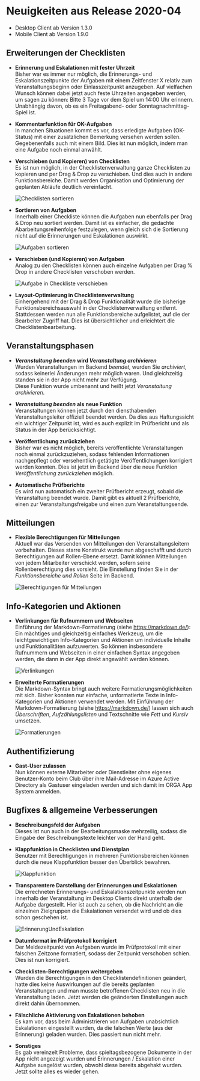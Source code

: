 # Neuigkeiten aus Release 2020-04

* Desktop Client ab Version 1.3.0
* Mobile Client ab Version 1.9.0

## Erweiterungen der Checklisten
- **Erinnerung und Eskalationen mit fester Uhrzeit** <br>
Bisher war es immer nur möglich, die Erinnerungs- und Eskalationszeitpunkte der Aufgaben mit einem Zeitfenster X relativ zum Veranstaltungsbeginn oder Einlasszeitpunkt anzugeben. Auf vielfachen Wunsch können dabei jetzt auch feste Uhrzeiten angegeben werden, um sagen zu können: Bitte 3 Tage vor dem Spiel um 14:00 Uhr erinnern. Unabhängig davon, ob es ein Freitagabend- oder Sonntagnachmittag-Spiel ist.

- **Kommentarfunktion für OK-Aufgaben** <br>
In manchen Situationen kommt es vor, dass erledigte Aufgaben (OK-Status) mit einer zusätzlichen Bemerkung versehen werden sollen. Gegebenenfalls auch mit einem Bild. Dies ist nun möglich, indem man eine Aufgabe noch einmal anwählt.

- **Verschieben (und Kopieren) von Checklisten** <br>
Es ist nun möglich, in der Checklistenverwaltung ganze Checklisten zu kopieren und per Drag & Drop zu verschieben. Und dies auch in andere Funktionsbereiche. Damit werden Organisation und Optimierung der geplanten Abläufe deutlich vereinfacht.

  ![Checklisten sortieren](Bilder/checklisten01.gif)

- **Sortieren von Aufgaben** <br>
Innerhalb einer Checkliste können die Aufgaben nun ebenfalls per Drag & Drop neu sortiert werden. Damit ist es einfacher, die gedachte Abarbeitungsreihenfolge festzulegen, wenn gleich sich die Sortierung nicht auf die Erinnerungen und Eskalationen auswirkt.

  ![Aufgaben sortieren](Bilder/aufgaben01.gif)

- **Verschieben (und Kopieren) von Aufgaben** <br>
Analog zu den Checklisten können auch einzelne Aufgaben per Drag % Drop in andere Checklisten verschoben werden.

  ![Aufgabe in Checkliste verschieben](Bilder/aufgaben02.gif)

- **Layout-Optimierung in Checklistenverwaltung** <br>
Einhergehend mit der Drag & Drop Funktionalität wurde die bisherige Funktionsbereichsauswahl in der Checklistenverwaltung entfernt. Stattdessen werden nun alle Funktionsbereiche aufgelistet, auf die der Bearbeiter Zugriff hat. Dies ist übersichtlicher und erleichtert die Checklistenbearbeitung.
 
## Veranstaltungsphasen

- **_Veranstaltung beenden_ wird _Veranstaltung archivieren_** <br>
Wurden Veranstaltungen im Backend _beendet_, wurden Sie _archiviert_, sodass keinerlei Änderungen mehr möglich waren. Und gleichzeitig standen sie in der App nicht mehr zur Verfügung.   
Diese Funktion wurde umbenannt und heißt jetzt _Veranstaltung archivieren_.

- **_Veranstaltung beenden_ als neue Funktion** <br>
Veranstaltungen können jetzt durch den diensthabenden Veranstaltungsleiter offiziell beendet werden. Da dies aus Haftungssicht ein wichtiger Zeitpunkt ist, wird es auch explizit im Prüfbericht und als Status in der App berücksichtigt. 

- **Veröffentlichung zurückziehen** <br>
Bisher war es nicht möglich, bereits veröffentlichte Veranstaltungen noch einmal zurückzuziehen, sodass fehlenden Informationen nachgepflegt oder versehentlich getätigte Veröffentlichungen korrigiert werden konnten. Dies ist jetzt im Backend über die neue Funktion _Veröffentlichung zurückziehen_ möglich.

- **Automatische Prüfberichte** <br>
Es wird nun automatisch ein zweiter Prüfbericht erzeugt, sobald die Veranstaltung beendet wurde. Damit gibt es aktuell 2 Prüfberichte, einen zur Veranstaltungsfreigabe und einen zum Veranstaltungsende.

## Mitteilungen

- **Flexible Berechtigungen für Mitteilungen** <br>
Aktuell war das Versenden von Mitteilungen den Veranstaltungsleitern vorbehalten. Dieses starre Konstrukt wurde nun abgeschafft und durch Berechtigungen auf Rollen-Ebene ersetzt. Damit können Mitteilungen von jedem Mitarbeiter verschickt werden, sofern seine Rollenberechtigung dies vorsieht. Die Einstellung finden Sie in der _Funktionsbereiche und Rollen_ Seite im Backend.

  ![Berechtigungen für Mitteilungen](Bilder/mitteilungen_berechtigungen.png)

## Info-Kategorien und Aktionen

- **Verlinkungen für Rufnummern und Webseiten** <br>
Einführung der Markdown-Formatierung (siehe https://markdown.de/): 
Ein mächtiges und gleichzeitig einfaches Werkzeug, um die leichtgewichtigen Info-Kategorien und Aktionen um individuelle Inhalte und Funktionalitäten aufzuwerten. So können insbesondere Rufnummern und Webseiten in einer einfachen Syntax angegeben werden, die dann in der App direkt angewählt werden können.

  ![Verlinkungen](Bilder/infokategorien01.gif)

- **Erweiterte Formatierungen** <br>
Die Markdown-Syntax bringt auch weitere Formatierungsmöglichkeiten mit sich. Bisher konnten nur einfache, unformatierte Texte in Info-Kategorien und Aktionen verwendet werden. Mit Einführung der Markdown-Formatierung (siehe https://markdown.de/) lassen sich auch _Überschriften_, _Aufzählungslisten_ und Textschnitte wie _Fett_ und _Kursiv_ umsetzen.

  ![Formatierungen](Bilder/infokategorien02.gif)

## Authentifizierung
- **Gast-User zulassen** <br>
Nun können externe Mitarbeiter oder Dienstleiter ohne eigenes Benutzer-Konto beim Club über ihre Mail-Adresse im Azure Active Directory als Gastuser eingeladen werden und sich damit im ORGA App System anmelden.

## Bugfixes & allgemeine Verbesserungen

- **Beschreibungsfeld der Aufgaben** <br>
Dieses ist nun auch in der Bearbeitungsmaske mehrzeilig, sodass die Eingabe der Beschreibungstexte leichter von der Hand geht.

- **Klappfunktion in Checklisten und Dienstplan** <br>
Benutzer mit Berechtigungen in mehreren Funktionsbereichen können durch die neue Klappfunktion besser den Überblick bewahren.

  ![Klappfunktion](Bilder/klappfunktion01.gif)


- **Transparentere Darstellung der Erinnerungen und Eskalationen** <br>
Die errechneten Erinnerungs- und Eskalationszeitpunkte werden nun innerhalb der Veranstaltung im Desktop Clients direkt unterhalb der Aufgabe dargestellt. Hier ist auch zu sehen, ob die Nachricht an die einzelnen Zielgruppen die Eskalationen versendet wird und ob dies schon geschehen ist.

  ![ErinnerungUndEskalation](Bilder/erinnerung_und_eskalation.png)   

- **Datumformat im Prüfprotokoll korrigiert** <br>
Der Meldezeitpunkt von Aufgaben wurde im Prüfprotokoll mit einer falschen Zeitzone formatiert, sodass der Zeitpunkt verschoben schien. Dies ist nun korrigiert.

- **Checklisten-Berechtigungen weitergeben** <br>
Wurden die Berechtigungen in den Checklistendefinitionen geändert, hatte dies keine Auswirkungen auf die bereits geplanten Veranstaltungen und man musste betroffenen Checklisten neu in die Veranstaltung laden. Jetzt werden die geänderten Einstellungen auch direkt dahin übernommen.

- **Fälschliche Aktivierung von Eskalationen behoben** <br>
Es kam vor, dass beim Administrieren von Aufgaben unabsichtlich Eskalationen eingestellt wurden, da die falschen Werte (aus der Erinnerung) geladen wurden. Dies passiert nun nicht mehr.

- **Sonstiges** <br>
Es gab vereinzelt Probleme, dass spieltagsbezogene Dokumente in der App nicht angezeigt wurden und Erinnerungen / Eskalation einer Aufgabe ausgelöst wurden, obwohl diese bereits abgehakt wurden. Jetzt sollte alles es wieder gehen.
